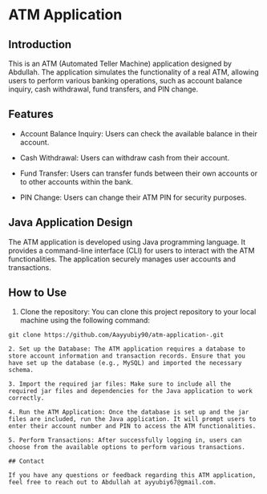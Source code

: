 # ATM Application

## Introduction

This is an ATM (Automated Teller Machine) application designed by Abdullah. The application simulates the functionality of a real ATM, allowing users to perform various banking operations, such as account balance inquiry, cash withdrawal, fund transfers, and PIN change.

## Features

- Account Balance Inquiry: Users can check the available balance in their account.

- Cash Withdrawal: Users can withdraw cash from their account.

- Fund Transfer: Users can transfer funds between their own accounts or to other accounts within the bank.

- PIN Change: Users can change their ATM PIN for security purposes.

## Java Application Design

The ATM application is developed using Java programming language. It provides a command-line interface (CLI) for users to interact with the ATM functionalities. The application securely manages user accounts and transactions.

## How to Use

1. Clone the repository: You can clone this project repository to your local machine using the following command:

```
git clone https://github.com/Aayyubiy90/atm-application-.git

2. Set up the Database: The ATM application requires a database to store account information and transaction records. Ensure that you have set up the database (e.g., MySQL) and imported the necessary schema.

3. Import the required jar files: Make sure to include all the required jar files and dependencies for the Java application to work correctly.

4. Run the ATM Application: Once the database is set up and the jar files are included, run the Java application. It will prompt users to enter their account number and PIN to access the ATM functionalities.

5. Perform Transactions: After successfully logging in, users can choose from the available options to perform various transactions.

## Contact

If you have any questions or feedback regarding this ATM application, feel free to reach out to Abdullah at ayyubiy67@gmail.com.
